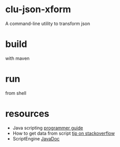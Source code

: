 # clu-json-xform
A command-line utility to transform json

# build
with maven

# run
from shell

# resources
  - Java scripting [programmer guide][jspg]
  - How to get data from script [tip on stackoverflow][tip-out]
  - ScriptEngine [JavaDoc][jdoc]



[jspg]: http://docs.oracle.com/javase/6/docs/technotes/guides/scripting/programmer_guide/index.html "Java scripting guide from Oracle"
[tip-out]: http://stackoverflow.com/questions/1078419/java-scriptengine-using-value-on-java-side "stackoverflow tip on getting data from script"
[jdoc]: http://docs.oracle.com/javase/7/docs/api/javax/script/ScriptEngine.html